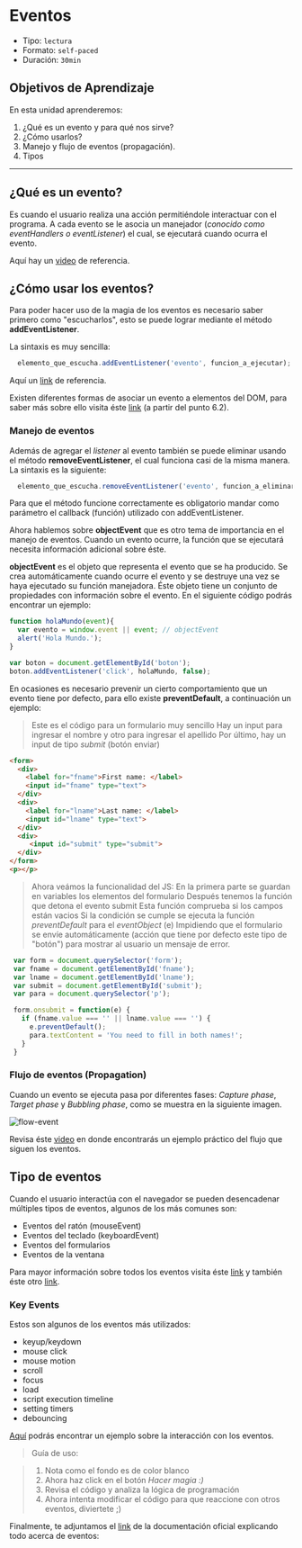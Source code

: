 # Eventos

- Tipo: `lectura`
- Formato: `self-paced`
- Duración: `30min`

## Objetivos de Aprendizaje

En esta unidad aprenderemos:

1. ¿Qué es un evento y para qué nos sirve?
2. ¿Cómo usarlos?
3. Manejo y flujo de eventos (propagación).
4. Tipos

--------------------------------------------------------------------------------

## ¿Qué es un evento?

Es cuando el usuario realiza una acción permitiéndole interactuar con el programa. A cada evento se le asocia un manejador (_conocido como eventHandlers o eventListener_) el cual, se ejecutará cuando ocurra el evento.

Aquí hay un [video](https://www.youtube.com/watch?v=gyICdb1iwII) de referencia.

## ¿Cómo usar los eventos?

Para poder hacer uso de la magia de los eventos es necesario saber primero como "escucharlos", esto se puede lograr mediante el método **addEventListener**.

La sintaxis es muy sencilla:

```javascript
  elemento_que_escucha.addEventListener('evento', funcion_a_ejecutar);
```

Aquí un [link](http://www.codexexempla.org/curso/curso_4_3_e.php) de referencia.

Existen diferentes formas de asociar un evento a elementos del DOM, para saber más sobre ello visita éste [link](http://librosweb.es/libro/javascript/capitulo_6/modelo_basico_de_eventos_2.html) (a partir del punto 6.2).

### Manejo de eventos

Además de agregar el _listener_ al evento también se puede eliminar usando el método **removeEventListener**, el cual funciona casi de la misma manera. La sintaxis es la siguiente:

```javascript
  elemento_que_escucha.removeEventListener('evento', funcion_a_eliminar);
```

Para que el método funcione correctamente es obligatorio mandar como parámetro el callback (función) utilizado con addEventListener.

Ahora hablemos sobre **objectEvent** que es otro tema de importancia en el manejo de eventos. Cuando un evento ocurre, la función que se ejecutará necesita información adicional sobre éste.

**objectEvent** es el objeto que representa el evento que se ha producido. Se crea automáticamente cuando ocurre el evento y se destruye una vez se haya ejecutado su función manejadora. Éste objeto tiene un conjunto de propiedades con información sobre el evento. En el siguiente código podrás encontrar un ejemplo:

```javascript
function holaMundo(event){
  var evento = window.event || event; // objectEvent
  alert('Hola Mundo.');
}

var boton = document.getElementById('boton');
boton.addEventListener('click', holaMundo, false);
```

En ocasiones es necesario prevenir un cierto comportamiento que un evento tiene por defecto, para ello existe **preventDefault**, a continuación un ejemplo:

> Este es el código para un formulario muy sencillo Hay un input para ingresar el nombre y otro para ingresar el apellido Por último, hay un input de tipo _submit_ (botón enviar)

```html
<form>
  <div>
    <label for="fname">First name: </label>
    <input id="fname" type="text">
  </div>
  <div>
    <label for="lname">Last name: </label>
    <input id="lname" type="text">
  </div>
  <div>
     <input id="submit" type="submit">
  </div>
</form>
<p></p>
```

> Ahora veámos la funcionalidad del JS: En la primera parte se guardan en variables los elementos del formulario Después tenemos la función que detona el evento submit Esta función comprueba si los campos están vacios Si la condición se cumple se ejecuta la función _preventDefault_ para el _eventObject_ (e) Impidiendo que el formulario se envíe automáticamente (acción que tiene por defecto este tipo de "botón") para mostrar al usuario un mensaje de error.

```javascript
 var form = document.querySelector('form');
 var fname = document.getElementById('fname');
 var lname = document.getElementById('lname');
 var submit = document.getElementById('submit');
 var para = document.querySelector('p');

 form.onsubmit = function(e) {
   if (fname.value === '' || lname.value === '') {
     e.preventDefault();
     para.textContent = 'You need to fill in both names!';
   }
 }
```

### Flujo de eventos (Propagation)

Cuando un evento se ejecuta pasa por diferentes fases: _Capture phase_, _Target phase_ y _Bubbling phase_, como se muestra en la siguiente imagen.

![flow-event](https://fotos.subefotos.com/c2bdbf4b16698bcaec0b705f4e422be2o.png)

Revisa éste [video](https://youtu.be/lgkqf6hldEk?t=15m5s) en donde encontrarás un ejemplo práctico del flujo que siguen los eventos.

## Tipo de eventos

Cuando el usuario interactúa con el navegador se pueden desencadenar múltiples tipos de eventos, algunos de los más comunes son:

- Eventos del ratón (mouseEvent)
- Eventos del teclado (keyboardEvent)
- Eventos del formularios
- Eventos de la ventana

Para mayor información sobre todos los eventos visita éste [link](https://sites.google.com/site/dwebtodojs/referencia/modelo-de-eventos-del-dom) y también éste otro [link](https://es.khanacademy.org/computing/computer-programming/html-css-js/html-js-dom-events/a/dom-event-types).

### Key Events

Estos son algunos de los eventos más utilizados:

- keyup/keydown
- mouse click
- mouse motion
- scroll
- focus
- load
- script execution timeline
- setting timers
- debouncing

[Aquí](https://codepen.io/Inti_Developer/pen/EvGMKG) podrás encontrar un ejemplo sobre la interacción con los eventos.

> Guía de uso:

> 1. Nota como el fondo es de color blanco
> 2. Ahora haz click en el botón _Hacer magia :)_
> 3. Revisa el código y analiza la lógica de programación
> 4. Ahora intenta modificar el código para que reaccione con otros eventos, diviertete ;)

Finalmente, te adjuntamos el [link](https://developer.mozilla.org/es/docs/Web/Reference/Events) de la documentación oficial explicando todo acerca de eventos:
